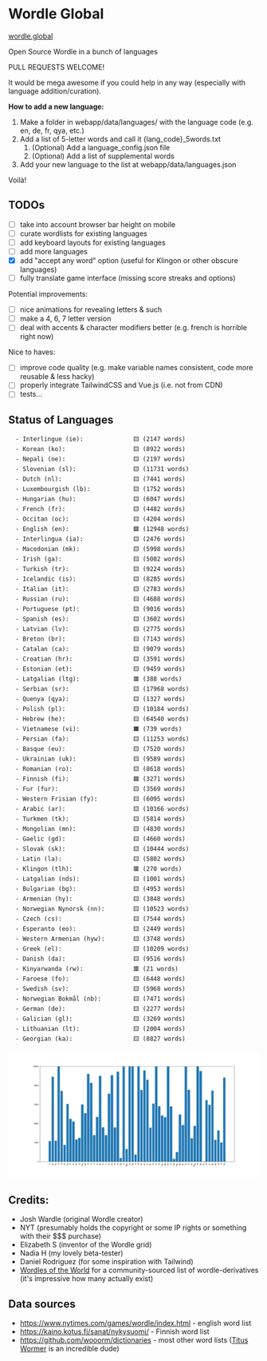 # Wordle Global

[wordle.global](https://wordle.global/)

Open Source Wordle in a bunch of languages

PULL REQUESTS WELCOME!

It would be mega awesome if you could help in any way (especially with language addition/curation).

**How to add a new language:**
1. Make a folder in webapp/data/languages/ with the language code (e.g. en, de, fr, qya, etc.)
2. Add a list of 5-letter words and call it {lang_code}_5words.txt
    1. (Optional) Add a language_config.json file
    2. (Optional) Add a list of supplemental words
3. Add your new language to the list at webapp/data/languages.json

Voilà!

## TODOs
- [ ] take into account browser bar height on mobile
- [ ] curate wordlists for existing languages
- [ ] add keyboard layouts for existing languages
- [ ] add more languages
- [x] add "accept any word" option (useful for Klingon or other obscure languages)
- [ ] fully translate game interface (missing score streaks and options)

Potential improvements:
- [ ] nice animations for revealing letters & such
- [ ] make a 4, 6, 7 letter version
- [ ] deal with accents & character modifiers better (e.g. french is horrible right now)

Nice to haves:
- [ ] improve code quality (e.g. make variable names consistent, code more reusable & less hacky)
- [ ] properly integrate TailwindCSS and Vue.js (i.e. not from CDN)
- [ ] tests...

## Status of Languages
```  
  - Interlingue (ie):              🟨 (2147 words)
  - Korean (ko):                   🟨 (8922 words)
  - Nepali (ne):                   🟨 (2197 words)
  - Slovenian (sl):                🟨 (11731 words)
  - Dutch (nl):                    🟨 (7441 words)
  - Luxembourgish (lb):            🟨 (1752 words)
  - Hungarian (hu):                🟨 (6047 words)
  - French (fr):                   🟨 (4482 words)
  - Occitan (oc):                  🟨 (4204 words)
  - English (en):                  🟩 (12948 words)
  - Interlingua (ia):              🟨 (2476 words)
  - Macedonian (mk):               🟨 (5998 words)
  - Irish (ga):                    🟨 (5082 words)
  - Turkish (tr):                  🟨 (9224 words)
  - Icelandic (is):                🟨 (8285 words)
  - Italian (it):                  🟨 (2783 words)
  - Russian (ru):                  🟨 (4688 words)
  - Portuguese (pt):               🟨 (9016 words)
  - Spanish (es):                  🟨 (3602 words)
  - Latvian (lv):                  🟨 (2775 words)
  - Breton (br):                   🟨 (7143 words)
  - Catalan (ca):                  🟨 (9079 words)
  - Croatian (hr):                 🟨 (3591 words)
  - Estonian (et):                 🟨 (9459 words)
  - Latgalian (ltg):               🟥 (388 words)
  - Serbian (sr):                  🟨 (17968 words)
  - Quenya (qya):                  🟨 (1327 words)
  - Polish (pl):                   🟨 (10184 words)
  - Hebrew (he):                   🟨 (64540 words)
  - Vietnamese (vi):               🟧 (739 words)
  - Persian (fa):                  🟨 (11253 words)
  - Basque (eu):                   🟨 (7520 words)
  - Ukrainian (uk):                🟨 (9589 words)
  - Romanian (ro):                 🟨 (8618 words)
  - Finnish (fi):                  🟩 (3271 words)
  - Fur (fur):                     🟨 (3569 words)
  - Western Frisian (fy):          🟨 (6095 words)
  - Arabic (ar):                   🟨 (10166 words)
  - Turkmen (tk):                  🟨 (5814 words)
  - Mongolian (mn):                🟨 (4830 words)
  - Gaelic (gd):                   🟨 (4660 words)
  - Slovak (sk):                   🟨 (10444 words)
  - Latin (la):                    🟨 (5802 words)
  - Klingon (tlh):                 🟥 (270 words)
  - Latgalian (nds):               🟨 (1001 words)
  - Bulgarian (bg):                🟨 (4953 words)
  - Armenian (hy):                 🟨 (3848 words)
  - Norwegian Nynorsk (nn):        🟨 (10523 words)
  - Czech (cs):                    🟨 (7544 words)
  - Esperanto (eo):                🟨 (2449 words)
  - Western Armenian (hyw):        🟨 (3748 words)
  - Greek (el):                    🟨 (10209 words)
  - Danish (da):                   🟨 (9516 words)
  - Kinyarwanda (rw):              🟥 (21 words)
  - Faroese (fo):                  🟨 (6448 words)
  - Swedish (sv):                  🟨 (5968 words)
  - Norwegian Bokmål (nb):         🟨 (7471 words)
  - German (de):                   🟨 (2277 words)
  - Galician (gl):                 🟨 (3269 words)
  - Lithuanian (lt):               🟨 (2004 words)
  - Georgian (ka):                 🟨 (8827 words)
```

![](scripts/out/n_words.png)

## Credits:
- Josh Wardle (original Wordle creator)
- NYT (presumably holds the copyright or some IP rights or something with their $$$ purchase)
- Elizabeth S (inventor of the Wordle grid)
- Nadia H (my lovely beta-tester)
- Daniel Rodriguez (for some inspiration with Tailwind)
- [Wordles of the World](https://gitlab.com/rwmpelstilzchen/wordles) for a community-sourced list of wordle-derivatives (it's impressive how many actually exist)

## Data sources
- https://www.nytimes.com/games/wordle/index.html - english word list
- https://kaino.kotus.fi/sanat/nykysuomi/ - Finnish word list
- https://github.com/wooorm/dictionaries - most other word lists ([Titus Wormer](https://wooorm.com/) is an incredible dude)
